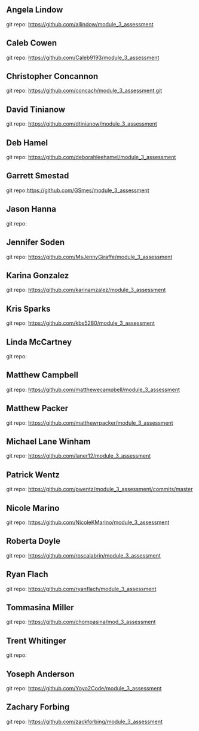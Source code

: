 ## Angela Lindow
git repo:  https://github.com/allindow/module_3_assessment

## Caleb Cowen
git repo: https://github.com/Caleb9193/module_3_assessment

## Christopher Concannon
git repo: https://github.com/concach/module_3_assessment.git

## David Tinianow
git repo: https://github.com/dtinianow/module_3_assessment

## Deb Hamel
git repo: https://github.com/deborahleehamel/module_3_assessment

## Garrett Smestad
git repo:https://github.com/GSmes/module_3_assessment

## Jason Hanna
git repo:

## Jennifer Soden
git repo: https://github.com/MsJennyGiraffe/module_3_assessment

## Karina Gonzalez
git repo: https://github.com/karinamzalez/module_3_assessment

## Kris Sparks
git repo: https://github.com/kbs5280/module_3_assessment

## Linda McCartney
git repo:

## Matthew Campbell
git repo: https://github.com/matthewecampbell/module_3_assessment

## Matthew Packer
git repo: https://github.com/matthewrpacker/module_3_assessment

## Michael Lane Winham
git repo: https://github.com/laner12/module_3_assessment

## Patrick Wentz
git repo: https://github.com/pwentz/module_3_assessment/commits/master

## Nicole Marino
git repo: https://github.com/NicoleKMarino/module_3_assessment

## Roberta Doyle
git repo: https://github.com/roscalabrin/module_3_assessment

## Ryan Flach
git repo: https://github.com/ryanflach/module_3_assessment

## Tommasina Miller
git repo: https://github.com/chompasina/mod_3_assessment

## Trent Whitinger
git repo:

## Yoseph Anderson
git repo: https://github.com/Yoyo2Code/module_3_assessment

## Zachary Forbing
git repo: https://github.com/zackforbing/module_3_assessment
